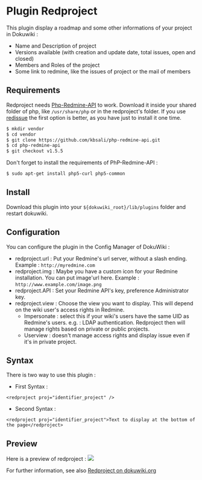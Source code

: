 # Plugin Redproject
This plugin display a roadmap and some other informations of your project in Dokuwiki :
* Name and Description of project
* Versions available (with creation and update date, total issues, open and closed)
* Members and Roles of the project
* Some link to redmine, like the issues of project or the mail of members


## Requirements
Redproject needs [Php-Redmine-API](https://github.com/kbsali/php-redmine-api) to work. Download it inside your shared folder of php, like ``/usr/share/php`` or in the redproject's folder. If you use [redissue](https://www.dokuwiki.org/plugin:redissue) the first option is better, as you have just to install it one time. 
```bash
$ mkdir vendor
$ cd vendor
$ git clone https://github.com/kbsali/php-redmine-api.git
$ cd php-redmine-api
$ git checkout v1.5.5
```

Don't forget to install the requirements of PhP-Redmine-API :
```bash
$ sudo apt-get install php5-curl php5-common
```

## Install
Download this plugin into your ``${dokuwiki_root}/lib/plugins`` folder and restart dokuwiki.

## Configuration
You can configure the plugin in the Config Manager of DokuWiki :

* redproject.url : Put your Redmine's url server, without a slash ending. Example : ``http://myredmine.com``
* redproject.img : Maybe you have a custom icon for your Redmine installation. You can put image'url here. Example : ``http://www.example.com/image.png``
* redproject.API : Set your Redmine API's key, preference Administrator key.
* redproject.view : Choose the view you want to display. This will depend on the wiki user's access rights in Redmine.
  * Impersonate : select this if your wiki's users have the same UID as Redmine's users. e.g. : LDAP authentication. Redproject then will manage rights based on private or public projects.
  * Userview : doesn't manage access rights and display issue even if it's in private project.

## Syntax
There is two way to use this plugin :

* First Syntax :

``<redproject proj="identifier_project" /> ``

* Second Syntax :

``<redproject proj="identifier_project">Text to display at the bottom of the page</redproject> ``

## Preview
Here is a preview of redproject :
![](http://s10.postimg.org/cghde082x/redproject.png)

For further information, see also [Redproject on dokuwiki.org](https://www.dokuwiki.org/plugin:redproject)




